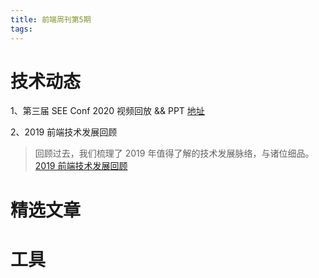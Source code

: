 ```yaml
---
title: 前端周刊第5期
tags:
---
```


# 技术动态
1、第三届 SEE Conf 2020 视频回放 && PPT
[地址](https://www.yuque.com/seeconf/2020/slide)

2、2019 前端技术发展回顾
> 回顾过去，我们梳理了 2019 年值得了解的技术发展脉络，与诸位细品。
[2019 前端技术发展回顾](https://zhuanlan.zhihu.com/p/101517039)

# 精选文章



# 工具